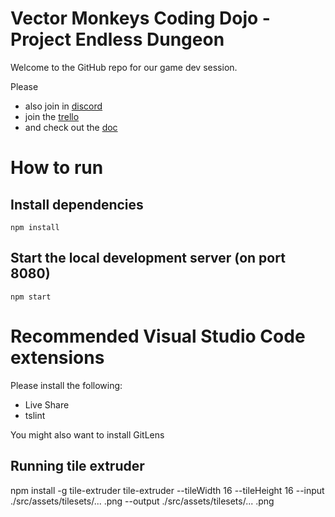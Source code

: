 # Vector Monkeys Coding Dojo - Project Endless Dungeon

Welcome to the GitHub repo for our game dev session.

Please

- also join in [discord](https://discord.gg/nKMYqD)
- join the [trello](https://trello.com/b/BA8Hl0gK/game-dev-2020-10-0304)
- and check out the [doc](https://docs.google.com/document/d/1KXyBbbSeEYwZWmmzd-1DQ6IxI9Zw5MNtJTyMrL2TV0o/edit#)

# How to run

## Install dependencies

```
npm install
```

## Start the local development server (on port 8080)

```
npm start
```

# Recommended Visual Studio Code extensions

Please install the following:

- Live Share
- tslint

You might also want to install GitLens

## Running tile extruder

npm install -g tile-extruder
tile-extruder --tileWidth 16 --tileHeight 16 --input ./src/assets/tilesets/... .png --output ./src/assets/tilesets/... .png
